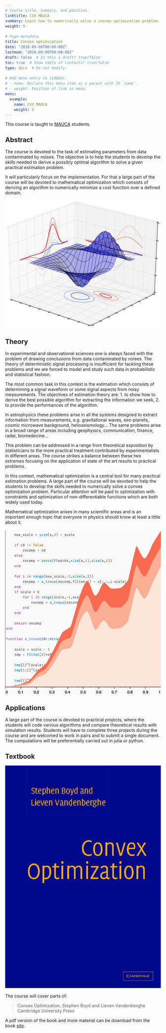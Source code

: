 ```yaml
---
# Course title, summary, and position.
linktitle: CVX MAUCA
summary: Learn how to numerically solve a convex optimization problem.
weight: 5

# Page metadata.
title: Convex optimization  
date: "2018-09-09T00:00:00Z"
lastmod: "2018-09-09T00:00:00Z"
draft: false  # Is this a draft? true/false
toc: true  # Show table of contents? true/false
type: docs  # Do not modify.

# Add menu entry to sidebar.
# - name: Declare this menu item as a parent with ID `name`.
# - weight: Position of link in menu.
menu:
  example:
    name: CVX MAUCA
    weight: 5
---
```


This course is taught to [MAUCA](http://mauca.unice.fr) students.

## Abstract

The course is devoted to  the task of estimating parameters from data contaminated by noises. The objective is to help the students to develop the skills needed to derive a possibly optimal algorithm to solve a given practical estimation problem. 

It will particularly focus on the implementation. For that a large part of the course will be devoted to mathematical optimization which consists of deriving an algorithm to numerically minimize a cost function over a defined domain.

![Example image](figure_1.png)

## Theory

In experimental and observational sciences one is always faced with the
problem of drawing conclusions from data contaminated by noises. The
theory of deterministic signal processing is insufficient for tackling
these problems and  we are forced to model and study such data in
probabilistic and statistical fashion.

The most common task in this context is the estimation which consists
of  determining a signal waveform or  some signal aspects from noisy
measurements. The objectives of estimation theory  are: 1. to show how
to derive the best possible algorithm for extracting the information
we seek, 2. to provide the performances of the algorithm.

In astrophysics these problems arise  in all the systems designed to
extract information from measurements, e.g. gravitational waves,
exo-planets, cosmic microwave background, helioseismology... The same
problems arise in a broad range of areas including geophysics,
communication, finance, radar, biomedecine...

This problem can be addressed in a range from theoretical exposition
by statisticians  to the more practical treatment contributed by
experimentalists in different areas.  The course strikes a balance
between these two extremes focusing on the application of state of the
art results to practical problems. 


In this context, mathematical optimization is a central tool for many
practical estimation problems. A large part of the course will be
devoted to help the students to develop the skills needed to
numerically solve  a convex optimization problem. Particular attention
will be paid to optimization with constraints and optimization of
non-differentiable functions  which are both widely used today.

Mathematical optimization arises in many  scientific areas and is an
important enough topic that everyone in physics should know at least 
a little about it.


![Example image](figure_2.png)

## Applications

A large part of the course is devoted to practical projects, where the students 
will code various algorithms and compare theoretical results with simulation results.
Students will have to complete three projects during the course and are welcomed to 
work in pairs and to submit a single document. The computations will be 
preferentially carried out in julia or python.  

## Textbook 

![Example image](figure_3.png)

The course will cover parts of:
> Convex Optimization, Stephen Boyd and Lieven Vandenberghe
> Cambridge University Press

A pdf version of the book and more material can be download from the book [site](https://web.stanford.edu/~boyd/cvxbook/).

